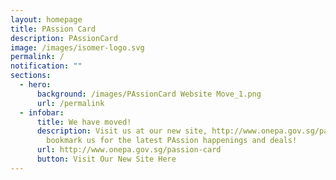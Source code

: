 ```yaml
---
layout: homepage
title: PAssion Card
description: PAssionCard
image: /images/isomer-logo.svg
permalink: /
notification: ""
sections:
  - hero:
      background: /images/PAssionCard Website Move_1.png
      url: /permalink
  - infobar:
      title: We have moved!
      description: Visit us at our new site, http://www.onepa.gov.sg/passion-card, and
        bookmark us for the latest PAssion happenings and deals!
      url: http://www.onepa.gov.sg/passion-card
      button: Visit Our New Site Here
---
```

